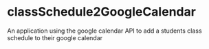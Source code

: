 # classSchedule2GoogleCalendar
An application using the google calendar API to add a students class schedule to their google calendar 
